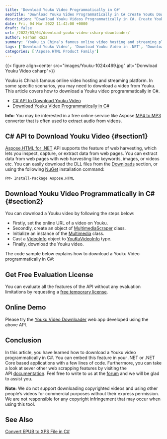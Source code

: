 ```yaml
---
title: 'Download Youku Video Programmatically in C#'
seoTitle: "Download Youku Video Programmatically in C# Create YouKu Downloader"
description: "Download Youku Videos Programmatically in C#. Create Youku Video Downloader in .NET or .NET Core based applications with simple API calls."
date: Fri, 04 Mar 2022 11:42:00 +0000
draft: false
url: /2022/03/04/download-youku-video-csharp-downloader/
author: Farhan Raza
summary: 'Youku is China’s famous online video hosting and streaming platform. In some specific scenarios, you may need to download a video from Youku. This article covers how to **download a Youku video programmatically in C#**.'
tags: ['Download Youku Video', 'Download Youku Video in .NET', 'Download Youku Video in C#', 'YouKu Video Downloader', 'Youku Video Downloader in C#']
categories: ['Aspose.HTML Product Family']
---
```




{{< figure align=center src="images/Youku-1024x469.jpg" alt="Donwload Youku Video csharp">}}


Youku is China’s famous online video hosting and streaming platform. In some specific scenarios, you may need to download a video from Youku. This article covers how to download a Youku video programmatically in C#.

*   [C# API to Download Youku Video][1]
*   [Download Youku Video Programmatically in C#][2]

**Info**: You may be interested in a free online service like Aspose [MP4 to MP3][3] converter that is often used to extract audio from videos.

## C# API to Download Youku Video {#section1}

[Aspose.HTML for .NET][4] API supports the feature of web harvesting, which lets you inspect, capture, or extract data from web pages. You can extract data from web pages with web harvesting like keywords, images, or videos etc. You can easily download the DLL files from the [Downloads][5] section, or using the following [NuGet][6] installation command:

```
PM> Install-Package Aspose.HTML
```

## Download Youku Video Programmatically in C# {#section2}

You can download a Youku video by following the steps below:

*   Firstly, set the online URL of a video on Youku.
*   Secondly, create an object of [MultimediaScraper][7] class.
*   Initialize an instance of the [Multimedia][8] class.
*   Cast a [VideoInfo][9] object to [YouKuVideoInfo][10] type.
*   Finally, download the Youku video.

The code sample below explains how to download a Youku Video programmatically in C#:



## Get Free Evaluation License

You can evaluate all the features of the API without any evaluation limitations by requesting a [free temporary license][11].

## Online Demo

Please try the [Youku Video Downloader][12] web app developed using the above API.

## Conclusion

In this article, you have learned how to download a Youku video programmatically in C#. You can embed this feature in your .NET or .NET Core based applications with a few lines of code. Furthermore, you can take a look at sever other web scrapping features by visiting the API [documentation][13]. Feel free to write to us at the [forum][14] and we will be glad to assist you.

**Note:** We do not support downloading copyrighted videos and using other people’s videos for commercial purposes without their express permission. We are not responsible for any copyright infringement that may occur when using this tool.

## See Also

[Convert EPUB to XPS File in C#][15]




[1]: #section1
[2]: #section2
[3]: https://products.aspose.app/slides/video/mp4-to-mp3
[4]: https://products.aspose.com/html/net/
[5]: https://downloads.aspose.com/html/net
[6]: https://www.nuget.org/packages/Aspose.Html/
[7]: https://apireference.aspose.com/html/net/aspose.html.datascraping.multimediascraping/multimediascraper
[8]: https://apireference.aspose.com/html/net/aspose.html.datascraping.multimediascraping/multimedia
[9]: https://apireference.aspose.com/html/net/aspose.html.datascraping.multimediascraping/videoinfo
[10]: https://apireference.aspose.com/html/net/aspose.html.datascraping.multimediascraping.youku/youkuvideoinfo
[11]: https://purchase.aspose.com/temporary-license
[12]: https://products.aspose.app/html/video-downloader/youku
[13]: https://docs.aspose.com/html/net/
[14]: https://forum.aspose.com/c/html
[15]: https://blog.aspose.com/2022/02/22/convert-epub-xps-csharp/





